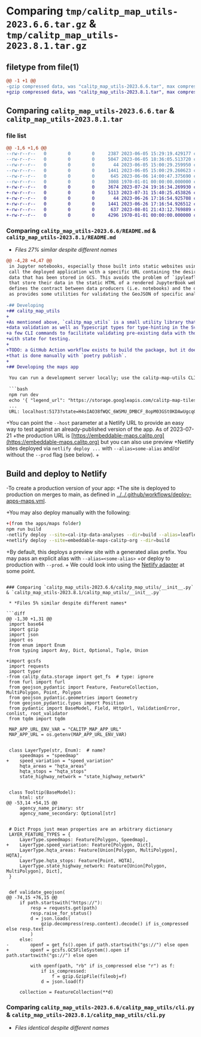 # Comparing `tmp/calitp_map_utils-2023.6.6.tar.gz` & `tmp/calitp_map_utils-2023.8.1.tar.gz`

## filetype from file(1)

```diff
@@ -1 +1 @@
-gzip compressed data, was "calitp_map_utils-2023.6.6.tar", max compression
+gzip compressed data, was "calitp_map_utils-2023.8.1.tar", max compression
```

## Comparing `calitp_map_utils-2023.6.6.tar` & `calitp_map_utils-2023.8.1.tar`

### file list

```diff
@@ -1,6 +1,6 @@
--rw-r--r--   0        0        0     2387 2023-06-05 15:29:19.429177 calitp_map_utils-2023.6.6/README.md
--rw-r--r--   0        0        0     5047 2023-06-05 18:36:05.513720 calitp_map_utils-2023.6.6/calitp_map_utils/__init__.py
--rw-r--r--   0        0        0       44 2023-06-05 15:00:29.259950 calitp_map_utils-2023.6.6/calitp_map_utils/__main__.py
--rw-r--r--   0        0        0     1441 2023-06-05 15:00:29.260623 calitp_map_utils-2023.6.6/calitp_map_utils/cli.py
--rw-r--r--   0        0        0      645 2023-06-06 14:00:47.375690 calitp_map_utils-2023.6.6/pyproject.toml
--rw-r--r--   0        0        0     3008 1970-01-01 00:00:00.000000 calitp_map_utils-2023.6.6/PKG-INFO
+-rw-r--r--   0        0        0     3674 2023-07-24 19:16:34.269930 calitp_map_utils-2023.8.1/README.md
+-rw-r--r--   0        0        0     5113 2023-07-31 15:40:25.453826 calitp_map_utils-2023.8.1/calitp_map_utils/__init__.py
+-rw-r--r--   0        0        0       44 2023-06-26 17:16:54.925708 calitp_map_utils-2023.8.1/calitp_map_utils/__main__.py
+-rw-r--r--   0        0        0     1441 2023-06-26 17:16:54.926512 calitp_map_utils-2023.8.1/calitp_map_utils/cli.py
+-rw-r--r--   0        0        0      637 2023-08-01 21:43:12.769889 calitp_map_utils-2023.8.1/pyproject.toml
+-rw-r--r--   0        0        0     4296 1970-01-01 00:00:00.000000 calitp_map_utils-2023.8.1/PKG-INFO
```

### Comparing `calitp_map_utils-2023.6.6/README.md` & `calitp_map_utils-2023.8.1/README.md`

 * *Files 27% similar despite different names*

```diff
@@ -4,28 +4,47 @@
 in Jupyter notebooks, especially those built into static websites using JupyterBook. By using `IFrame` widgets to
 call the deployed application with a specific URL containing the desired state, a Jupyter user can render geospatial
 data that has been stored in GCS. This avoids the problem of `ipyleaflet` and other Jupyter visualization widgets
 that store their data in the static HTML of a rendered JupyterBook webpage. The Python code in `calitp_map_utils`
 defines the contract between data producers (i.e. notebooks) and the data consumer (i.e. the Svelte app) as well
 as provides some utilities for validating the GeoJSON of specific analysis types.
 
-## Developing
+## calitp_map_utils
+
+As mentioned above, `calitp_map_utils` is a small utility library that defines Pydantic types that can be used for
+data validation as well as Typescript types for type-hinting in the Svelte app. Also, the library contains
+a few CLI commands to facilitate validating pre-existing data with those types and/or generate a quick URL
+with state for testing.
+
+TODO: a GitHub Action workflow exists to build the package, but it does not currently publish to pypi; right now
+that is done manually with `poetry publish`.
+
+## Developing the maps app
 
 You can run a development server locally; use the calitp-map-utils CLI to generate a valid state URL for testing.
 
 ```bash
 npm run dev
 echo '{ "legend_url": "https://storage.googleapis.com/calitp-map-tiles/legend_test.svg", "layers": [ {"name": "D7 State Highway Network", "url": "https://storage.googleapis.com/calitp-map-tiles/d7_shn.geojson.gz", "type": "state_highway_network"}, {"name": "California High Quality Transit Areas - Stops", "url": "https://storage.googleapis.com/calitp-map-tiles/ca_hq_transit_stops.geojson.gz"}, {"name": "LA Metro Bus Speed Maps AM Peak", "url": "https://storage.googleapis.com/calitp-map-tiles/metro_am.geojson.gz", "type": "speedmap"} ] }' | gzip | basenc --base64url | poetry run python -m calitp_map_utils validate-state --base64url --compressed --data --verbose --host=http://localhost:5173
 ...
 URL: localhost:5173?state=H4sIAO38fWQC_6WSMU_DMBCF_8opM03GSt0KDAwUgcqGkHVNr47B8RnfhZJW_e8kbVE6FAY6WSef3_fek7dZwJqyCYTG-yvIPLaUpJtftj832e0Y5opKcOdstcYWHkjXnN6zbr9Jvl-pVKNMikKUE1rKLbP1hNFJXnJdlOidxlGNcaTOkxTLsZEq5Jb4Tbg7N72WtnHPkx5mqgPMhAEWE0dK6kiOhndXMNi86SArTsHh3ig8NT21heeEQZzCNBEKjLosHOUC7yWa6sPoQdVIr3Y-yLHSv13fT2FGmhiuG4F5JFrCDKPAdAaPhJd0XPeyBuvfWu5Z3fb5Yl_3f0GN5zAk2TDXw7RY8NfJhEKdmik5rJw9-VBkKSzNPzMcXyuJ5vJps9039EE5DrACAAA%3D
 ```
 
+You can point the `--host` parameter at a Netlify URL to provide an easy way to test against an already-published version of the app. As of 2023-07-21
+the production URL is [https://embeddable-maps.calitp.org](https://embeddable-maps.calitp.org) but you can also use preview
+Netlify sites deployed via `netlify deploy ...` with `--alias=some-alias` and/or without the `--prod` flag (see below).
+
 ## Build and deploy to Netlify
 
-To create a production version of your app:
+The site is deployed to production on merges to main, as defined in [../../.github/workflows/deploy-apps-maps.yml](../../.github/workflows/deploy-apps-maps.yml).
 
+You may also deploy manually with the following:
 ```bash
+(from the apps/maps folder)
 npm run build
-netlify deploy --site=cal-itp-data-analyses --dir=build --alias=leaflet-speedmaps
+netlify deploy --site=embeddable-maps-calitp-org --dir=build
 ```
 
+By default, this deploys a preview site with a generated alias prefix. You may pass an explicit alias with `--alias=<some-alias>`
+or deploy to production with `--prod`.
+
 We could look into using the [Netlify adapter](https://kit.svelte.dev/docs/adapter-netlify) at some point.
```

### Comparing `calitp_map_utils-2023.6.6/calitp_map_utils/__init__.py` & `calitp_map_utils-2023.8.1/calitp_map_utils/__init__.py`

 * *Files 5% similar despite different names*

```diff
@@ -1,30 +1,31 @@
 import base64
 import gzip
 import json
 import os
 from enum import Enum
 from typing import Any, Dict, Optional, Tuple, Union
 
+import gcsfs
 import requests
 import typer
-from calitp_data.storage import get_fs  # type: ignore
 from furl import furl
 from geojson_pydantic import Feature, FeatureCollection, MultiPolygon, Point, Polygon
 from geojson_pydantic.geometries import Geometry
 from geojson_pydantic.types import Position
 from pydantic import BaseModel, Field, HttpUrl, ValidationError, conlist, root_validator
 from tqdm import tqdm
 
 MAP_APP_URL_ENV_VAR = "CALITP_MAP_APP_URL"
 MAP_APP_URL = os.getenv(MAP_APP_URL_ENV_VAR)
 
 
 class LayerType(str, Enum):  # name?
     speedmaps = "speedmap"
+    speed_variation = "speed_variation"
     hqta_areas = "hqta_areas"
     hqta_stops = "hqta_stops"
     state_highway_network = "state_highway_network"
 
 
 class Tooltip(BaseModel):
     html: str
@@ -53,14 +54,15 @@
     agency_name_primary: str
     agency_name_secondary: Optional[str]
 
 
 # Dict Props just mean properties are an arbitrary dictionary
 LAYER_FEATURE_TYPES = {
     LayerType.speedmaps: Feature[Polygon, Speedmap],
+    LayerType.speed_variation: Feature[Polygon, Dict],
     LayerType.hqta_areas: Feature[Union[Polygon, MultiPolygon], HQTA],
     LayerType.hqta_stops: Feature[Point, HQTA],
     LayerType.state_highway_network: Feature[Union[Polygon, MultiPolygon], Dict],
 }
 
 
 def validate_geojson(
@@ -74,15 +76,15 @@
     if path.startswith("https://"):
         resp = requests.get(path)
         resp.raise_for_status()
         d = json.loads(
             gzip.decompress(resp.content).decode() if is_compressed else resp.text
         )
     else:
-        openf = get_fs().open if path.startswith("gs://") else open
+        openf = gcsfs.GCSFileSystem().open if path.startswith("gs://") else open
 
         with openf(path, "rb" if is_compressed else "r") as f:
             if is_compressed:
                 f = gzip.GzipFile(fileobj=f)
             d = json.load(f)
 
     collection = FeatureCollection(**d)
```

### Comparing `calitp_map_utils-2023.6.6/calitp_map_utils/cli.py` & `calitp_map_utils-2023.8.1/calitp_map_utils/cli.py`

 * *Files identical despite different names*

